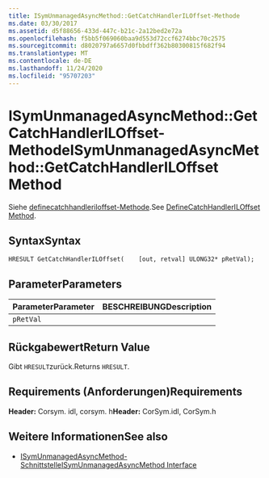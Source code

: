 ```yaml
---
title: ISymUnmanagedAsyncMethod::GetCatchHandlerILOffset-Methode
ms.date: 03/30/2017
ms.assetid: d5f88656-433d-447c-b21c-2a12bed2e72a
ms.openlocfilehash: f5bb5f069060baa9d553d72ccf6274bbc70c2575
ms.sourcegitcommit: d8020797a6657d0fbbdff362b80300815f682f94
ms.translationtype: MT
ms.contentlocale: de-DE
ms.lasthandoff: 11/24/2020
ms.locfileid: "95707203"
---
```

# <a name="isymunmanagedasyncmethodgetcatchhandleriloffset-method"></a><span data-ttu-id="92e22-102">ISymUnmanagedAsyncMethod::GetCatchHandlerILOffset-Methode</span><span class="sxs-lookup"><span data-stu-id="92e22-102">ISymUnmanagedAsyncMethod::GetCatchHandlerILOffset Method</span></span>

<span data-ttu-id="92e22-103">Siehe [definecatchhandleriloffset-Methode](isymunmanagedasyncmethodpropertieswriter-definecatchhandleriloffset-method.md).</span><span class="sxs-lookup"><span data-stu-id="92e22-103">See [DefineCatchHandlerILOffset Method](isymunmanagedasyncmethodpropertieswriter-definecatchhandleriloffset-method.md).</span></span>  
  
## <a name="syntax"></a><span data-ttu-id="92e22-104">Syntax</span><span class="sxs-lookup"><span data-stu-id="92e22-104">Syntax</span></span>  
  
```idl  
HRESULT GetCatchHandlerILOffset(    [out, retval] ULONG32* pRetVal);  
```  
  
## <a name="parameters"></a><span data-ttu-id="92e22-105">Parameter</span><span class="sxs-lookup"><span data-stu-id="92e22-105">Parameters</span></span>  
  
|<span data-ttu-id="92e22-106">Parameter</span><span class="sxs-lookup"><span data-stu-id="92e22-106">Parameter</span></span>|<span data-ttu-id="92e22-107">BESCHREIBUNG</span><span class="sxs-lookup"><span data-stu-id="92e22-107">Description</span></span>|  
|---------------|-----------------|  
|`pRetVal`||  
  
## <a name="return-value"></a><span data-ttu-id="92e22-108">Rückgabewert</span><span class="sxs-lookup"><span data-stu-id="92e22-108">Return Value</span></span>  

 <span data-ttu-id="92e22-109">Gibt `HRESULT`zurück.</span><span class="sxs-lookup"><span data-stu-id="92e22-109">Returns `HRESULT`.</span></span>  
  
## <a name="requirements"></a><span data-ttu-id="92e22-110">Requirements (Anforderungen)</span><span class="sxs-lookup"><span data-stu-id="92e22-110">Requirements</span></span>  

 <span data-ttu-id="92e22-111">**Header:** Corsym. idl, corsym. h</span><span class="sxs-lookup"><span data-stu-id="92e22-111">**Header:** CorSym.idl, CorSym.h</span></span>  
  
## <a name="see-also"></a><span data-ttu-id="92e22-112">Weitere Informationen</span><span class="sxs-lookup"><span data-stu-id="92e22-112">See also</span></span>

- [<span data-ttu-id="92e22-113">ISymUnmanagedAsyncMethod-Schnittstelle</span><span class="sxs-lookup"><span data-stu-id="92e22-113">ISymUnmanagedAsyncMethod Interface</span></span>](isymunmanagedasyncmethod-interface.md)
